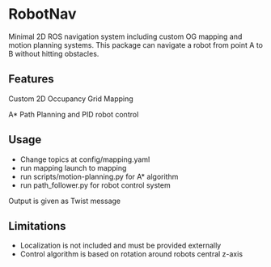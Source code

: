 # RobotNav
Minimal 2D ROS navigation system including custom OG mapping and motion planning systems. 
This package can navigate a robot from point A to B without hitting obstacles.

## Features

Custom 2D Occupancy Grid Mapping

A* Path Planning and PID robot control

## Usage
- Change topics at config/mapping.yaml
- run mapping launch to mapping
- run scripts/motion-planning.py for A* algorithm
- run path_follower.py for robot control system
 
Output is given as Twist message

## Limitations
- Localization is not included and must be provided externally
- Control algorithm is based on rotation around robots central z-axis
